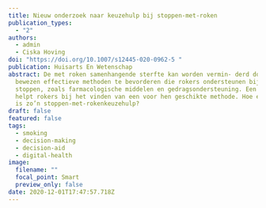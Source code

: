 ```yaml
---
title: Nieuw onderzoek naar keuzehulp bij stoppen-met-roken
publication_types:
  - "2"
authors:
  - admin
  - Ciska Hoving
doi: "https://doi.org/10.1007/s12445-020-0962-5 "
publication: Huisarts En Wetenschap
abstract: De met roken samenhangende sterfte kan worden vermin- derd door
  bewezen effectieve methoden te bevorderen die rokers ondersteunen bij het
  stoppen, zoals farmacologische middelen en gedragsondersteuning. Een keuzehulp
  helpt rokers bij het vinden van een voor hen geschikte methode. Hoe effectief
  is zo’n stoppen-met-rokenkeuzehulp?
draft: false
featured: false
tags:
  - smoking
  - decision-making
  - decision-aid
  - digital-health
image:
  filename: ""
  focal_point: Smart
  preview_only: false
date: 2020-12-01T17:47:57.718Z
---
```

